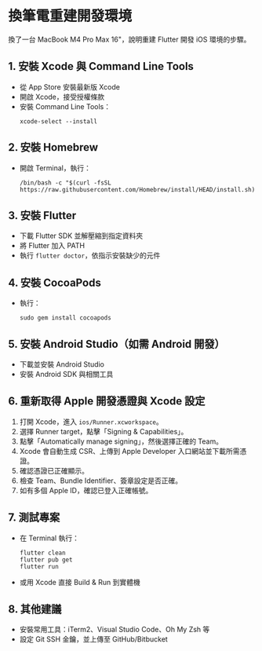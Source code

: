 # 換筆電重建開發環境

換了一台 MacBook M4 Pro Max 16"，說明重建 Flutter 開發 iOS 環境的步驟。

## 1. 安裝 Xcode 與 Command Line Tools
- 從 App Store 安裝最新版 Xcode
- 開啟 Xcode，接受授權條款
- 安裝 Command Line Tools：
  ```
  xcode-select --install
  ```

## 2. 安裝 Homebrew
- 開啟 Terminal，執行：
  ```
  /bin/bash -c "$(curl -fsSL https://raw.githubusercontent.com/Homebrew/install/HEAD/install.sh)"
  ```

## 3. 安裝 Flutter
- 下載 Flutter SDK 並解壓縮到指定資料夾
- 將 Flutter 加入 PATH
- 執行 `flutter doctor`，依指示安裝缺少的元件

## 4. 安裝 CocoaPods
- 執行：
  ```
  sudo gem install cocoapods
  ```

## 5. 安裝 Android Studio（如需 Android 開發）
- 下載並安裝 Android Studio
- 安裝 Android SDK 與相關工具

## 6. 重新取得 Apple 開發憑證與 Xcode 設定
1. 打開 Xcode，進入 `ios/Runner.xcworkspace`。
2. 選擇 Runner target，點擊「Signing & Capabilities」。
3. 點擊「Automatically manage signing」，然後選擇正確的 Team。
4. Xcode 會自動生成 CSR、上傳到 Apple Developer 入口網站並下載所需憑證。
5. 確認憑證已正確顯示。
6. 檢查 Team、Bundle Identifier、簽章設定是否正確。
7. 如有多個 Apple ID，確認已登入正確帳號。

## 7. 測試專案
- 在 Terminal 執行：
  ```
  flutter clean
  flutter pub get
  flutter run
  ```
- 或用 Xcode 直接 Build & Run 到實體機

## 8. 其他建議
- 安裝常用工具：iTerm2、Visual Studio Code、Oh My Zsh 等
- 設定 Git SSH 金鑰，並上傳至 GitHub/Bitbucket